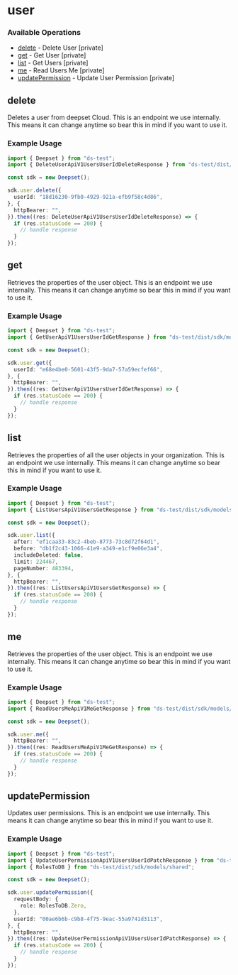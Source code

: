 # user

### Available Operations

* [delete](#delete) - Delete User [private]
* [get](#get) - Get User [private]
* [list](#list) - Get Users [private]
* [me](#me) - Read Users Me [private]
* [updatePermission](#updatepermission) - Update User Permission [private]

## delete

Deletes a user from deepset Cloud. This is an endpoint we use internally. This means it can change anytime so bear this in mind if you want to use it.

### Example Usage

```typescript
import { Deepset } from "ds-test";
import { DeleteUserApiV1UsersUserIdDeleteResponse } from "ds-test/dist/sdk/models/operations";

const sdk = new Deepset();

sdk.user.delete({
  userId: "18d16230-9fb0-4929-921a-efb9f58c4d86",
}, {
  httpBearer: "",
}).then((res: DeleteUserApiV1UsersUserIdDeleteResponse) => {
  if (res.statusCode == 200) {
    // handle response
  }
});
```

## get

Retrieves the properties of the user object. This is an endpoint we use internally. This means it can change anytime so bear this in mind if you want to use it.

### Example Usage

```typescript
import { Deepset } from "ds-test";
import { GetUserApiV1UsersUserIdGetResponse } from "ds-test/dist/sdk/models/operations";

const sdk = new Deepset();

sdk.user.get({
  userId: "e68e4be0-5601-43f5-9da7-57a59ecfef66",
}, {
  httpBearer: "",
}).then((res: GetUserApiV1UsersUserIdGetResponse) => {
  if (res.statusCode == 200) {
    // handle response
  }
});
```

## list

Retrieves the properties of all the user objects in your organization. This is an endpoint we use internally. This means it can change anytime so bear this in mind if you want to use it.

### Example Usage

```typescript
import { Deepset } from "ds-test";
import { ListUsersApiV1UsersGetResponse } from "ds-test/dist/sdk/models/operations";

const sdk = new Deepset();

sdk.user.list({
  after: "ef1caa33-83c2-4beb-8773-73c8d72f64d1",
  before: "db1f2c43-1066-41e9-a349-e1cf9e06e3a4",
  includeDeleted: false,
  limit: 224467,
  pageNumber: 483394,
}, {
  httpBearer: "",
}).then((res: ListUsersApiV1UsersGetResponse) => {
  if (res.statusCode == 200) {
    // handle response
  }
});
```

## me

Retrieves the properties of the user object. This is an endpoint we use internally. This means it can change anytime so bear this in mind if you want to use it.

### Example Usage

```typescript
import { Deepset } from "ds-test";
import { ReadUsersMeApiV1MeGetResponse } from "ds-test/dist/sdk/models/operations";

const sdk = new Deepset();

sdk.user.me({
  httpBearer: "",
}).then((res: ReadUsersMeApiV1MeGetResponse) => {
  if (res.statusCode == 200) {
    // handle response
  }
});
```

## updatePermission

Updates user permissions. This is an endpoint we use internally. This means it can change anytime so bear this in mind if you want to use it.

### Example Usage

```typescript
import { Deepset } from "ds-test";
import { UpdateUserPermissionApiV1UsersUserIdPatchResponse } from "ds-test/dist/sdk/models/operations";
import { RolesToDB } from "ds-test/dist/sdk/models/shared";

const sdk = new Deepset();

sdk.user.updatePermission({
  requestBody: {
    role: RolesToDB.Zero,
  },
  userId: "00ae6b6b-c9b8-4f75-9eac-55a9741d3113",
}, {
  httpBearer: "",
}).then((res: UpdateUserPermissionApiV1UsersUserIdPatchResponse) => {
  if (res.statusCode == 200) {
    // handle response
  }
});
```
